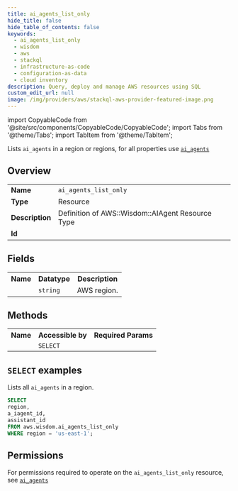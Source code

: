 ```yaml
---
title: ai_agents_list_only
hide_title: false
hide_table_of_contents: false
keywords:
  - ai_agents_list_only
  - wisdom
  - aws
  - stackql
  - infrastructure-as-code
  - configuration-as-data
  - cloud inventory
description: Query, deploy and manage AWS resources using SQL
custom_edit_url: null
image: /img/providers/aws/stackql-aws-provider-featured-image.png
---
```


import CopyableCode from '@site/src/components/CopyableCode/CopyableCode';
import Tabs from '@theme/Tabs';
import TabItem from '@theme/TabItem';

Lists <code>ai_agents</code> in a region or regions, for all properties use <a href="/providers/aws/serviceName/ai_agents/"><code>ai_agents</code></a>

## Overview
<table><tbody>
<tr><td><b>Name</b></td><td><code>ai_agents_list_only</code></td></tr>
<tr><td><b>Type</b></td><td>Resource</td></tr>
<tr><td><b>Description</b></td><td>Definition of AWS::Wisdom::AIAgent Resource Type</td></tr>
<tr><td><b>Id</b></td><td><CopyableCode code="aws.wisdom.ai_agents_list_only" /></td></tr>
</tbody></table>

## Fields
<table><tbody><tr><th>Name</th><th>Datatype</th><th>Description</th></tr><tr><td><CopyableCode code="region" /></td><td><code>string</code></td><td>AWS region.</td></tr>
</tbody></table>

## Methods

<table><tbody>
  <tr>
    <th>Name</th>
    <th>Accessible by</th>
    <th>Required Params</th>
  </tr>
  <tr>
    <td><CopyableCode code="list_resources" /></td>
    <td><code>SELECT</code></td>
    <td><CopyableCode code="region" /></td>
  </tr>
</tbody></table>

## `SELECT` examples
Lists all <code>ai_agents</code> in a region.
```sql
SELECT
region,
a_iagent_id,
assistant_id
FROM aws.wisdom.ai_agents_list_only
WHERE region = 'us-east-1';
```


## Permissions

For permissions required to operate on the <code>ai_agents_list_only</code> resource, see <a href="/providers/aws/wisdom/ai_agents/#permissions"><code>ai_agents</code></a>

